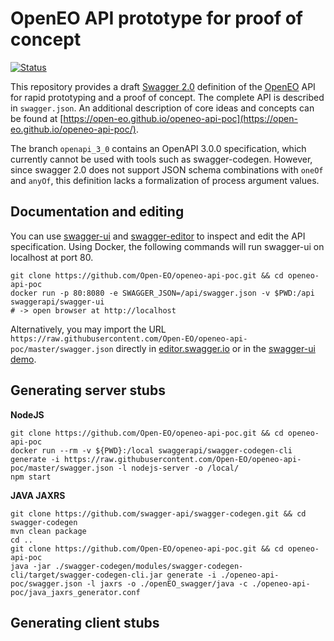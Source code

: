 # OpenEO API prototype for proof of concept

[![Status](https://img.shields.io/badge/Status-proof--of--concept-yellow.svg)]()

This repository provides a draft [Swagger 2.0](https://github.com/OAI/OpenAPI-Specification/blob/master/versions/2.0.md) definition of the [OpenEO](http://openeo.org) API for rapid prototyping and a proof of concept. The complete API is described in `swagger.json`. An additional description of core ideas and concepts can be found at [https://open-eo.github.io/openeo-api-poc](https://open-eo.github.io/openeo-api-poc/).

The branch `openapi_3_0` contains an OpenAPI 3.0.0 specification, which currently cannot be used with tools such as swagger-codegen. However, since swagger 2.0 does not support   JSON schema combinations with `oneOf` and `anyOf`, this definition lacks a formalization of process argument values. 

## Documentation and editing
You can use [swagger-ui](https://github.com/swagger-api/swagger-ui) and [swagger-editor]() to
inspect and edit the API specification. Using Docker, the following commands will run swagger-ui on localhost at port 80. 

```
git clone https://github.com/Open-EO/openeo-api-poc.git && cd openeo-api-poc
docker run -p 80:8080 -e SWAGGER_JSON=/api/swagger.json -v $PWD:/api swaggerapi/swagger-ui
# -> open browser at http://localhost
```

Alternatively, you may import the URL `https://raw.githubusercontent.com/Open-EO/openeo-api-poc/master/swagger.json` directly in [editor.swagger.io](https://editor.swagger.io/) or in the [swagger-ui demo](http://petstore.swagger.io/).

## Generating server stubs

**NodeJS**

```
git clone https://github.com/Open-EO/openeo-api-poc.git && cd openeo-api-poc
docker run --rm -v ${PWD}:/local swaggerapi/swagger-codegen-cli generate -i https://raw.githubusercontent.com/Open-EO/openeo-api-poc/master/swagger.json -l nodejs-server -o /local/
npm start
```

**JAVA JAXRS**

```
git clone https://github.com/swagger-api/swagger-codegen.git && cd swagger-codegen
mvn clean package
cd ..
git clone https://github.com/Open-EO/openeo-api-poc.git && cd openeo-api-poc
java -jar ./swagger-codegen/modules/swagger-codegen-cli/target/swagger-codegen-cli.jar generate -i ./openeo-api-poc/swagger.json -l jaxrs -o ./openEO_swagger/java -c ./openeo-api-poc/java_jaxrs_generator.conf
```


## Generating client stubs
